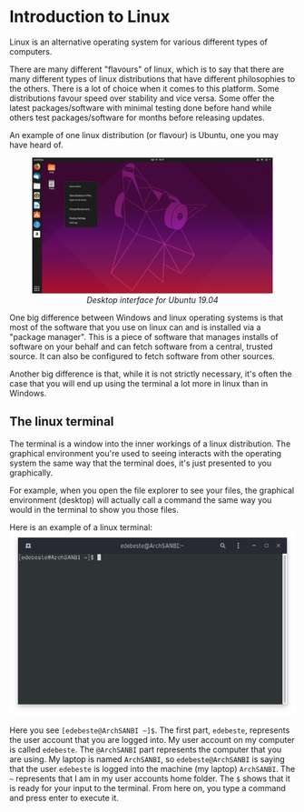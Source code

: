 # Introduction to Linux

Linux is an alternative operating system for various different types of computers.

There are many different "flavours" of linux, which is to say that there are many different types of linux distributions that have different philosophies to the others. There is a lot of choice when it comes to this platform. Some distributions favour speed over stability and vice versa. Some offer the latest packages/software with minimal testing done before hand while others test packages/software for months before releasing updates. 

An example of one linux distribution (or flavour) is Ubuntu, one you may have heard of.

<figure>
<img src="./resources/img/ubuntu_desktop.jpg">
<figcaption style="font-style: italic; display: flex; flex-direction: column; align-items: center">Desktop interface for Ubuntu 19.04</figcaption>
</figure>

One big difference between Windows and linux operating systems is that most of the software that you use on linux can and is installed via a "package manager". This is a piece of software that manages installs of software on your behalf and can fetch software from a central, trusted source. It can also be configured to fetch software from other sources.

Another big difference is that, while it is not strictly necessary, it's often the case that you will end up using the terminal a lot more in linux than in Windows.

## The linux terminal

The terminal is a window into the inner workings of a linux distribution. The graphical environment you're used to seeing interacts with the operating system the same way that the terminal does, it's just presented to you graphically. 

For example, when you open the file explorer to see your files, the graphical environment (desktop) will actually call a command the same way you would in the terminal to show you those files.

Here is an example of a linux terminal:
![Gnome terminal](resources/img/linux_terminal.png)

Here you see `[edebeste@ArchSANBI ~]$`. The first part, `edebeste`, represents the user account that you are logged into. My user account on my computer is called `edebeste`. The `@ArchSANBI` part represents the computer that you are using. My laptop is named `ArchSANBI`, so `edebeste@ArchSANBI` is saying that the user `edebeste` is logged into the machine (my laptop) `ArchSANBI`. The `~` represents that I am in my user accounts home folder. The `$` shows that it is ready for your input to the terminal. From here on, you type a command and press enter to execute it.